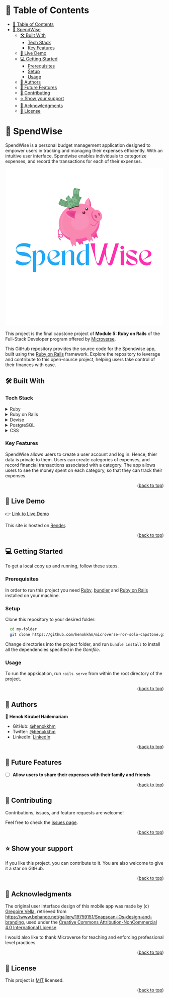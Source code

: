
<a name="readme-top"></a>

<!-- TABLE OF CONTENTS -->

# 📗 Table of Contents

- [📗 Table of Contents](#-table-of-contents)
- [📖 SpendWise ](#-spendwise-)
  - [🛠 Built With ](#-built-with-)
    - [Tech Stack ](#tech-stack-)
    - [Key Features ](#key-features-)
  - [🚀 Live Demo ](#-live-demo-)
  - [💻 Getting Started ](#-getting-started-)
    - [Prerequisites](#prerequisites)
    - [Setup](#setup)
    - [Usage](#usage)
  - [👥 Authors ](#-authors-)
  - [🔭 Future Features ](#-future-features-)
  - [🤝 Contributing ](#-contributing-)
  - [⭐️ Show your support ](#️-show-your-support-)
  - [🙏 Acknowledgments ](#-acknowledgments-)
  - [📝 License ](#-license-)

<!-- PROJECT DESCRIPTION -->

# 📖 SpendWise <a name="about-project"></a>

SpendWise is a personal budget management application designed to empower users in tracking and managing their expenses efficiently. With an intuitive user interface, Spendwise enables individuals to categorize expenses, and record the transactions for each of their expenses.
 
<div style="text-align:center;">
  <img src="app/assets/images/spendwise-logo.png" alt="Spendwise Logo" />
</div>

This project is the final capstone project of **Module 5: Ruby on Rails** of the Full-Stack Developer program offered by [Microverse](https://www.microverse.org/). 
 
This GitHub repository provides the source code for the Spendwise app, built using the [Ruby on Rails](https://rubyonrails.org/) framework.  Explore the repository to leverage and contribute to this open-source project, helping users take control of their finances with ease.

## 🛠 Built With <a name="built-with"></a>

### Tech Stack <a name="tech-stack"></a>

<details>
<summary>Ruby</summary>
  <ul>
    <li><a href="https://www.ruby-lang.org/en/">Ruby</a></li>
  </ul>
</details>

<details>
<summary>Ruby on Rails</summary>
  <ul>
    <li><a href="https://rubyonrails.org/">Ruby on Rails</a></li>
  </ul>
</details>

<details>
<summary>Devise</summary>
  <ul>
    <li><a href="https://github.com/heartcombo/devise">Devise</a></li>
  </ul>
</details>

<details>
<summary>PostgreSQL</summary>
  <ul>
    <li><a href="https://www.postgresql.org/">PostgreSQL</a></li>
  </ul>
</details>

<details>
<summary>CSS</summary>
  <ul>
    <li><a href="https://developer.mozilla.org/en-US/docs/Web/CSS">CSS</a></li>
  </ul>
</details>

<!-- Features -->

### Key Features <a name="key-features"></a>

SpendWise allows users to create a user account and log in. Hence, thier data is private to them. Users can create categories of expenses, and record financial transactions associated with a category. The app allows users to see the money spent on each category, so that they can track their expenses.

<p align="right">(<a href="#readme-top">back to top</a>)</p>

<!-- LIVE DEMO -->

## 🚀 Live Demo <a name="live-demo"></a>

👉 [Link to Live Demo](TODO)

This site is hosted on [Render](https://render.com/).

<p align="right">(<a href="#readme-top">back to top</a>)</p>

<!-- GETTING STARTED -->

## 💻 Getting Started <a name="getting-started"></a>

To get a local copy up and running, follow these steps.

### Prerequisites

In order to run this project you need [Ruby](https://www.ruby-lang.org/en/documentation/installation/), [bundler](https://bundler.io/) and [Ruby on Rails](https://guides.rubyonrails.org/v5.0/getting_started.html) installed on your machine. 

### Setup

Clone this repository to your desired folder:

```sh
  cd my-folder
  git clone https://github.com/henokkhm/microverse-ror-solo-capstone.git
```

Change directories into the project folder, and run `bundle install` to install all the dependencies specified in the *Gemfile*.

### Usage

To run the appkication, run `rails serve` from within the root directory of the project.


<p align="right">(<a href="#readme-top">back to top</a>)</p>

<!-- AUTHORS -->

## 👥 Authors <a name="authors"></a>


👤 **Henok Kirubel Hailemariam**

- GitHub: [@henokkhm](https://github.com/henokkhm)
- Twitter: [@henokkhm](https://twitter.com/henokkhm)
- LinkedIn: [LinkedIn](https://www.linkedin.com/in/henokkhm/)

<p align="right">(<a href="#readme-top">back to top</a>)</p>

<!-- FUTURE FEATURES -->

## 🔭 Future Features <a name="future-features"></a>

- [ ] **Allow users to share their expenses with their family and friends**

<p align="right">(<a href="#readme-top">back to top</a>)</p>

<!-- CONTRIBUTING -->

## 🤝 Contributing <a name="contributing"></a>

Contributions, issues, and feature requests are welcome!

Feel free to check the [issues page](../../issues/).

<p align="right">(<a href="#readme-top">back to top</a>)</p>

<!-- SUPPORT -->

## ⭐️ Show your support <a name="support"></a>


If you like this project, you can contribute to it. You are also welcome to give it a star on GitHub.

<p align="right">(<a href="#readme-top">back to top</a>)</p>

<!-- ACKNOWLEDGEMENTS -->

## 🙏 Acknowledgments <a name="acknowledgements"></a>

The original user interface design of this mobile app was made by (c) [Gregoire Vella](https://www.behance.net/gregoirevella), retrieved from https://www.behance.net/gallery/19759151/Snapscan-iOs-design-and-branding, used under the [Creative Commons Attribution-NonCommercial 4.0 International License](https://creativecommons.org/licenses/by-nc/4.0/).

I would also like to thank Microverse for teaching and enforcing professional level practices.

<p align="right">(<a href="#readme-top">back to top</a>)</p>

<!-- LICENSE -->

## 📝 License <a name="license"></a>

This project is [MIT](./LICENSE) licensed.

<p align="right">(<a href="#readme-top">back to top</a>)</p>
